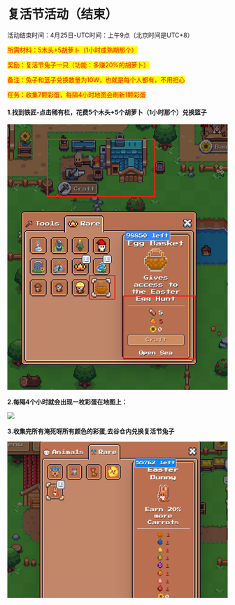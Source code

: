 # 复活节活动（结束）

活动结束时间：4月25日-UTC时间：上午9点（北京时间是UTC+8）

<mark style="color:red;">所需材料：5木头+5胡萝卜（1小时成熟期那个）</mark>

<mark style="color:red;">奖励：复活节兔子一只（功能：多赚20%的胡萝卜）</mark>

<mark style="color:red;">备注：兔子和篮子兑换数量为10W，也就是每个人都有，不用担心</mark>

<mark style="color:red;">任务：收集7颗彩蛋，每隔4小时地图会刷新1颗彩蛋</mark>

#### 1.找到铁匠-点击稀有栏，花费5个木头+5个胡萝卜（1小时那个）兑换篮子

![](<../.gitbook/assets/image (1).png>)

**2.每隔4个小时就会出现一枚彩蛋在地图上：**

![](../.gitbook/assets/微信图片\_20220425160424.png)

**3.收集完所有淹死呀所有颜色的彩蛋,去谷仓内兑换复活节兔子**

![](../.gitbook/assets/b0a6a0e5a7c21f6bcbdc968483951a4.png)

